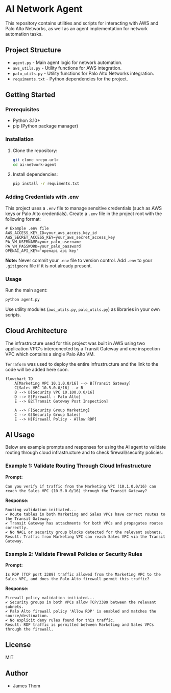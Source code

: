 # AI Network Agent

This repository contains utilities and scripts for interacting with AWS and Palo Alto Networks, as well as an agent implementation for network automation tasks.

## Project Structure

- `agent.py` - Main agent logic for network automation.
- `aws_utils.py` - Utility functions for AWS integration.
- `palo_utils.py` - Utility functions for Palo Alto Networks integration.
- `requiments.txt` - Python dependencies for the project.

## Getting Started

### Prerequisites
- Python 3.10+
- pip (Python package manager)

### Installation
1. Clone the repository:
   ```bash
   git clone <repo-url>
   cd ai-network-agent
   ```
2. Install dependencies:
   ```bash
   pip install -r requiments.txt
   ```

### Adding Credentials with .env

This project uses a `.env` file to manage sensitive credentials (such as AWS keys or Palo Alto credentials). Create a `.env` file in the project root with the following format:

```
# Example .env file
AWS_ACCESS_KEY_ID=your_aws_access_key_id
AWS_SECRET_ACCESS_KEY=your_aws_secret_access_key
PA_VM_USERNAME=your_palo_username
PA_VM_PASSWORD=your_palo_password
OPENAI_API_KEY='openapi api key'
```

**Note:** Never commit your `.env` file to version control. Add `.env` to your `.gitignore` file if it is not already present.

### Usage
Run the main agent:
   ```bash
   python agent.py
   ```
Use utility modules (`aws_utils.py`, `palo_utils.py`) as libraries in your own scripts. 

## Cloud Architecture

The infrastructure used for this project was built in AWS using two application VPC's interconected by a Transit Gateway and one inspection VPC which contains a single Palo Alto VM.

`Terraform` was used to deploy the entire infrustructure and the link to the code will be added here soon.

```mermaid
flowchart TD
    A[Marketing VPC 10.1.0.0/16] --> B[Transit Gateway]
    C[Sales VPC 10.5.0.0/16] --> B
    B --> D[Security VPC 10.100.0.0/16]
    D --> E[Firewall - Palo Alto]
    E --> B2[Transit Gateway Post Inspection]

    A --> F[Security Group Marketing]
    C --> G[Security Group Sales]
    E --> H[Firewall Policy - Allow RDP]
```


## AI Usage

Below are example prompts and responses for using the AI agent to validate routing through cloud infrastructure and to check firewall/security policies:

### Example 1: Validate Routing Through Cloud Infrastructure

**Prompt:**
```
Can you verify if traffic from the Marketing VPC (10.1.0.0/16) can reach the Sales VPC (10.5.0.0/16) through the Transit Gateway?
```

**Response:**
```
Routing validation initiated...
✔️ Route tables in both Marketing and Sales VPCs have correct routes to the Transit Gateway.
✔️ Transit Gateway has attachments for both VPCs and propagates routes correctly.
✔️ No NACL or security group blocks detected for the relevant subnets.
Result: Traffic from Marketing VPC can reach Sales VPC via the Transit Gateway.
```

### Example 2: Validate Firewall Policies or Security Rules

**Prompt:**
```
Is RDP (TCP port 3389) traffic allowed from the Marketing VPC to the Sales VPC, and does the Palo Alto firewall permit this traffic?
```

**Response:**
```
Firewall policy validation initiated...
✔️ Security groups in both VPCs allow TCP/3389 between the relevant subnets.
✔️ Palo Alto firewall policy 'Allow RDP' is enabled and matches the source/destination.
✔️ No explicit deny rules found for this traffic.
Result: RDP traffic is permitted between Marketing and Sales VPCs through the firewall.
```


## License
MIT

## Author
- James Thom
